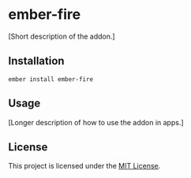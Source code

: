 # ember-fire

[Short description of the addon.]

## Installation

```
ember install ember-fire
```

## Usage

[Longer description of how to use the addon in apps.]


## License

This project is licensed under the [MIT License](LICENSE.md).

